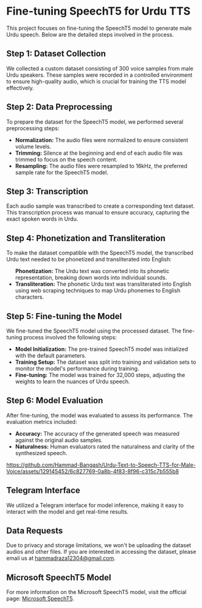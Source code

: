 <body>
    <h1>Fine-tuning SpeechT5 for Urdu TTS</h1>
    <p>This project focuses on fine-tuning the SpeechT5 model to generate male Urdu speech. Below are the detailed steps involved in the process.</p>
 <h2>Step 1: Dataset Collection</h2>
  <p>We collected a custom dataset consisting of 300 voice samples from male Urdu speakers. These samples were recorded in a controlled environment to ensure high-quality audio, which is crucial for training the TTS model effectively.</p>
 <h2>Step 2: Data Preprocessing</h2>
    <p>To prepare the dataset for the SpeechT5 model, we performed several preprocessing steps:</p>
    <ul>
        <li><strong>Normalization:</strong> The audio files were normalized to ensure consistent volume levels.</li>
        <li><strong>Trimming:</strong> Silence at the beginning and end of each audio file was trimmed to focus on the speech content.</li>
        <li><strong>Resampling:</strong> The audio files were resampled to 16kHz, the preferred sample rate for the SpeechT5 model.</li>
    </ul>
   <h2>Step 3: Transcription</h2>
    <p>Each audio sample was transcribed to create a corresponding text dataset. This transcription process was manual to ensure accuracy, capturing the exact spoken words in Urdu.</p>
    <h2>Step 4: Phonetization and Transliteration</h2>
    <p>To make the dataset compatible with the SpeechT5 model, the transcribed Urdu text needed to be phonetized and transliterated into English:</p>
    <ul
    <li><strong>Phonetization:</strong> The Urdu text was converted into its phonetic representation, breaking down words into individual sounds.</li>
    <li><strong>Transliteration:</strong> The phonetic Urdu text was transliterated into English using web scraping techniques to map Urdu phonemes to English characters.</li> </ul>
    <h2>Step 5: Fine-tuning the Model</h2>
    <p>We fine-tuned the SpeechT5 model using the processed dataset. The fine-tuning process involved the following steps:</p>
    <ul>
    <li><strong>Model Initialization:</strong> The pre-trained SpeechT5 model was initialized with the default parameters.</li>
    <li><strong>Training Setup:</strong> The dataset was split into training and validation sets to monitor the model's performance during training.</li>
    <li><strong>Fine-tuning:</strong> The model was trained for 32,000 steps, adjusting the weights to learn the nuances of Urdu speech.</li>
    </ul>
<h2>Step 6: Model Evaluation</h2>
<p>After fine-tuning, the model was evaluated to assess its performance. The evaluation metrics included:</p>
<ul>
<li><strong>Accuracy:</strong> The accuracy of the generated speech was measured against the original audio samples.</li>
<li><strong>Naturalness:</strong> Human evaluators rated the naturalness and clarity of the synthesized speech.</li>
</ul>
    

https://github.com/Hammad-Bangash/Urdu-Text-to-Speech-TTS-for-Male-Voice/assets/129145452/6c827769-0a8b-4f83-8f96-c315c7b555b8


<h2>Telegram Interface</h2>
<p>We utilized a Telegram interface for model inference, making it easy to interact with the model and get real-time results.</p>
<h2>Data Requests</h2>
<p>Due to privacy and storage limitations, we won't be uploading the dataset audios and other files. If you are interested in accessing the dataset, please email us at <a href="mailto:hammadraza12304@gmail.com">hammadraza12304@gmail.com</a>.</p>
<h2>Microsoft SpeechT5 Model</h2>
    <p>For more information on the Microsoft SpeechT5 model, visit the official page: <a href="https://github.com/microsoft/SpeechT5">Microsoft SpeechT5</a>.</p>
</body>
